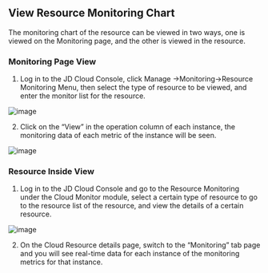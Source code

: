 ## View Resource Monitoring Chart
The monitoring chart of the resource can be viewed in two ways, one is viewed on the Monitoring page, and the other is viewed in the resource.
### Monitoring Page View
1. Log in to the JD Cloud Console, click Manage ->Monitoring->Resource Monitoring Menu, then select the type of resource to be viewed, and enter the monitor list for the resource.

![image](https://raw.githubusercontent.com/jdcloudcom/en/Monitoring/image/Cloud-Monitor/Introduction/Operation-Guide/resource-monitoring/resource-08-1.png)

2. Click on the “View” in the operation column of each instance, the monitoring data of each metric of the instance will be seen.

![image](https://raw.githubusercontent.com/jdcloudcom/en/Monitoring/image/Cloud-Monitor/Introduction/Operation-Guide/resource-monitoring/resource-09-1.png)

### Resource Inside View
1. Log in to the JD Cloud Console and go to the Resource Monitoring under the Cloud Monitor module, select a certain type of resource to go to the resource list of the resource, and view the details of a certain resource.

![image](https://raw.githubusercontent.com/jdcloudcom/en/Monitoring/image/Cloud-Monitor/getting-started/use-RM-03.png)

2. On the Cloud Resource details page, switch to the “Monitoring” tab page and you will see real-time data for each instance of the monitoring metrics for that instance.
